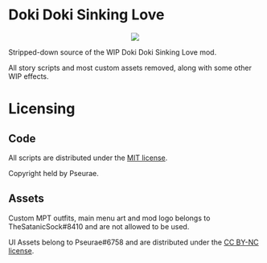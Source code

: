 # Doki Doki Sinking Love
<p align='center'>
    <img src="https://user-images.githubusercontent.com/46568705/132226840-61ef1516-15af-4a50-8927-c531a0946c8a.png"> 
</p> 

Stripped-down source of the WIP Doki Doki Sinking Love mod.

All story scripts and most custom assets removed, along with some other WIP effects.

# Licensing

## Code

All scripts are distributed under the [MIT license](LICENSE.md).  

Copyright held by Pseurae.

## Assets

Custom MPT outfits, main menu art and mod logo belongs to TheSatanicSock#8410 and are not allowed to be used.  

UI Assets belong to Pseurae#6758 and are distributed under the [CC BY-NC license](https://creativecommons.org/licenses/by-nc/4.0/).
